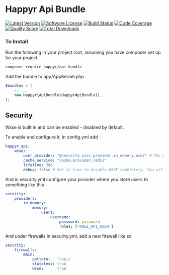 # Happyr Api Bundle

[![Latest Version](https://img.shields.io/github/release/Happyr/ApiBundle.svg?style=flat-square)](https://github.com/Happyr/ApiBundle/releases)
[![Software License](https://img.shields.io/badge/license-MIT-brightgreen.svg?style=flat-square)](LICENSE)
[![Build Status](https://img.shields.io/travis/Happyr/ApiBundle.svg?style=flat-square)](https://travis-ci.org/Happyr/ApiBundle)
[![Code Coverage](https://img.shields.io/scrutinizer/coverage/g/Happyr/ApiBundle.svg?style=flat-square)](https://scrutinizer-ci.com/g/Happyr/ApiBundle)
[![Quality Score](https://img.shields.io/scrutinizer/g/Happyr/ApiBundle.svg?style=flat-square)](https://scrutinizer-ci.com/g/Happyr/ApiBundle)
[![Total Downloads](https://img.shields.io/packagist/dt/happyr/api-bundle.svg?style=flat-square)](https://packagist.org/packages/happyr/api-bundle)


### To Install

Run the following in your project root, assuming you have composer set up for your project
```sh
composer require happyr/api-bundle
```

Add the bundle to app/AppKernel.php

```php
$bundles = [
    // ...
    new Happyr\ApiBundle\HappyrApiBundle(),
];
```

## Security

Wsse is built in and can be enabled - disabled by default.

To enable and configure it, in config.yml add
```yaml
happyr_api:
    wsse:
        user_provider: "@security.user.provider.in_memory.user" # The @-sign is needed
        cache_service: "cache.provider.redis"
        lifetime: 300
        debug: false # Set to true to disable WSSE completely. You will always be authenticated. 
```

And in security.yml configure your provider where you store users to something like this
```yaml
security:
    providers:
        in_memory:
            memory:
                users:
                    username:
                        password: password
                        roles: ['ROLE_API_USER']
```

And under firewalls in security.yml, add a new firewall like so
```yaml
security:
    firewalls:
        main:
            pattern:   ^/api/
            stateless: true
            wsse:      true

```
